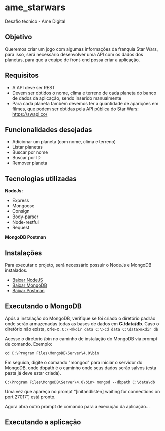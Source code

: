 # ame_starwars
Desafio técnico - Ame Digital

## Objetivo
Queremos criar um jogo com algumas informações da franquia Star Wars, para isso, será necessário desenvolver uma API com os dados dos planetas, para que a equipe de front-end possa criar a aplicação. 

## Requisitos
* A API deve ser REST
* Devem ser obtidos o nome, clima e terreno de cada planeta do banco de dados da aplicação, sendo inserido manualmente
* Para cada planeta também devemos ter a quantidade de aparições em filmes, que podem ser obtidas pela API pública do Star Wars: https://swapi.co/

## Funcionalidades desejadas
* Adicionar um planeta (com nome, clima e terreno)
* Listar planetas
* Buscar por nome
* Buscar por ID
* Remover planeta

## Tecnologias utilizadas
**NodeJs:**
* Express
* Mongoose
* Consign
* Body-parser
* Node-restful
* Request

**MongoDB**
**Postman**

## Instalações
Para executar o projeto, será necessário possuir o NodeJs e MongoDB instalados.
* [Baixar NodeJS](https://nodejs.org/en/download/)
* [Baixar MongoDB](https://www.mongodb.com/download-center) 
* [Baixar Postman](https://www.getpostman.com/downloads/)

## Executando o MongoDB
Após a instalação do MongoDB, verifique se foi criado o diretório padrão onde serão armazenadas todas as bases de dados em **C:/data/db**. Caso o diretório não exista, crie-o.
``
C:\>mkdir data
C:\>cd data
C:\data>mkdir db
``

Acesse o diretório /bin no caminho de instalação do MongoDB via prompt de comando. 
Exemplo:
```
cd C:\Program Files\MongoDB\Server\4.0\bin
```

Em seguida, digite o comando "mongod" para iniciar o servidor do MongoDB, onde dbpath é o caminho onde seus dados serão salvos (esta pasta já deve estar criada).
```
C:\Program Files\MongoDB\Server\4.0\bin> mongod --dbpath C:\data\db
```

Uma vez que apareça no prompt “[initandlisten] waiting for connections on port 27017”, está pronto.

Agora abra outro prompt de comando para a execução da aplicação...

## Executando a aplicação
